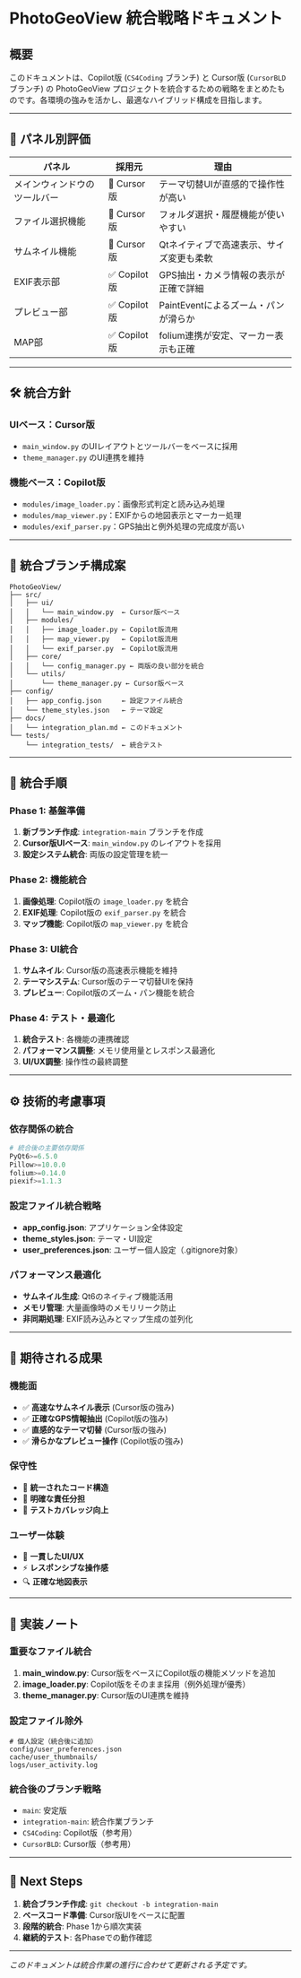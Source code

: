 # PhotoGeoView 統合戦略ドキュメント

## 概要

このドキュメントは、Copilot版 (`CS4Coding` ブランチ) と Cursor版 (`CursorBLD` ブランチ) の PhotoGeoView プロジェクトを統合するための戦略をまとめたものです。各環境の強みを活かし、最適なハイブリッド構成を目指します。

---

## 🧩 パネル別評価

| パネル | 採用元 | 理由 |
|--------|--------|------|
| メインウィンドウのツールバー | 🎯 Cursor版 | テーマ切替UIが直感的で操作性が高い |
| ファイル選択機能 | 🎯 Cursor版 | フォルダ選択・履歴機能が使いやすい |
| サムネイル機能 | 🎯 Cursor版 | Qtネイティブで高速表示、サイズ変更も柔軟 |
| EXIF表示部 | ✅ Copilot版 | GPS抽出・カメラ情報の表示が正確で詳細 |
| プレビュー部 | ✅ Copilot版 | PaintEventによるズーム・パンが滑らか |
| MAP部 | ✅ Copilot版 | folium連携が安定、マーカー表示も正確 |

---

## 🛠 統合方針

### UIベース：Cursor版
- `main_window.py` のUIレイアウトとツールバーをベースに採用
- `theme_manager.py` のUI連携を維持

### 機能ベース：Copilot版
- `modules/image_loader.py`：画像形式判定と読み込み処理
- `modules/map_viewer.py`：EXIFからの地図表示とマーカー処理
- `modules/exif_parser.py`：GPS抽出と例外処理の完成度が高い

---

## 📁 統合ブランチ構成案

```
PhotoGeoView/
├── src/
│   ├── ui/
│   │   └── main_window.py  ← Cursor版ベース
│   ├── modules/
│   │   ├── image_loader.py ← Copilot版流用
│   │   ├── map_viewer.py   ← Copilot版流用
│   │   └── exif_parser.py  ← Copilot版流用
│   ├── core/
│   │   └── config_manager.py ← 両版の良い部分を統合
│   └── utils/
│       └── theme_manager.py ← Cursor版ベース
├── config/
│   ├── app_config.json     ← 設定ファイル統合
│   └── theme_styles.json   ← テーマ設定
├── docs/
│   └── integration_plan.md ← このドキュメント
└── tests/
    └── integration_tests/  ← 統合テスト
```

---

## 🔄 統合手順

### Phase 1: 基盤準備
1. **新ブランチ作成**: `integration-main` ブランチを作成
2. **Cursor版UIベース**: `main_window.py` のレイアウトを採用
3. **設定システム統合**: 両版の設定管理を統一

### Phase 2: 機能統合
1. **画像処理**: Copilot版の `image_loader.py` を統合
2. **EXIF処理**: Copilot版の `exif_parser.py` を統合
3. **マップ機能**: Copilot版の `map_viewer.py` を統合

### Phase 3: UI統合
1. **サムネイル**: Cursor版の高速表示機能を維持
2. **テーマシステム**: Cursor版のテーマ切替UIを保持
3. **プレビュー**: Copilot版のズーム・パン機能を統合

### Phase 4: テスト・最適化
1. **統合テスト**: 各機能の連携確認
2. **パフォーマンス調整**: メモリ使用量とレスポンス最適化
3. **UI/UX調整**: 操作性の最終調整

---

## ⚙️ 技術的考慮事項

### 依存関係の統合
```python
# 統合後の主要依存関係
PyQt6>=6.5.0
Pillow>=10.0.0
folium>=0.14.0
piexif>=1.1.3
```

### 設定ファイル統合戦略
- **app_config.json**: アプリケーション全体設定
- **theme_styles.json**: テーマ・UI設定
- **user_preferences.json**: ユーザー個人設定（.gitignore対象）

### パフォーマンス最適化
- **サムネイル生成**: Qt6のネイティブ機能活用
- **メモリ管理**: 大量画像時のメモリリーク防止
- **非同期処理**: EXIF読み込みとマップ生成の並列化

---

## 🎯 期待される成果

### 機能面
- ✅ **高速なサムネイル表示** (Cursor版の強み)
- ✅ **正確なGPS情報抽出** (Copilot版の強み)
- ✅ **直感的なテーマ切替** (Cursor版の強み)
- ✅ **滑らかなプレビュー操作** (Copilot版の強み)

### 保守性
- 🔧 **統一されたコード構造**
- 🔧 **明確な責任分担**
- 🔧 **テストカバレッジ向上**

### ユーザー体験
- 🎨 **一貫したUI/UX**
- ⚡ **レスポンシブな操作感**
- 🔍 **正確な地図表示**

---

## 📝 実装ノート

### 重要なファイル統合
1. **main_window.py**: Cursor版をベースにCopilot版の機能メソッドを追加
2. **image_loader.py**: Copilot版をそのまま採用（例外処理が優秀）
3. **theme_manager.py**: Cursor版のUI連携を維持

### 設定ファイル除外
```gitignore
# 個人設定（統合後に追加）
config/user_preferences.json
cache/user_thumbnails/
logs/user_activity.log
```

### 統合後のブランチ戦略
- `main`: 安定版
- `integration-main`: 統合作業ブランチ
- `CS4Coding`: Copilot版（参考用）
- `CursorBLD`: Cursor版（参考用）

---

## 🚀 Next Steps

1. **統合ブランチ作成**: `git checkout -b integration-main`
2. **ベースコード準備**: Cursor版UIをベースに配置
3. **段階的統合**: Phase 1から順次実装
4. **継続的テスト**: 各Phaseでの動作確認

---

*このドキュメントは統合作業の進行に合わせて更新される予定です。*
